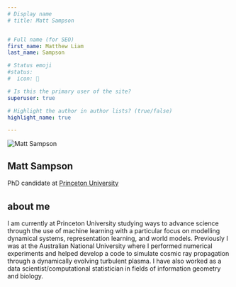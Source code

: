 ```yaml
---
# Display name
# title: Matt Sampson


# Full name (for SEO)
first_name: Matthew Liam
last_name: Sampson

# Status emoji
#status:
#  icon: 󰆧

# Is this the primary user of the site?
superuser: true

# Highlight the author in author lists? (true/false)
highlight_name: true

---
```

<img src="/img/matt_pp.png" alt="Matt Sampson" class="profile-photo" />
<h2 class="profile-name">Matt Sampson</h2>
<p class="profile-role">
  PhD candidate at
  <a href="https://web.astro.princeton.edu/people/matthew-sampson" class="profile-link">
    Princeton University
  </a>
</p>

<div class="social-links">
  <a href="mailto:matt.sampson@princeton.edu" class="social-icon"><i class="fas fa-envelope"></i></a>
  <a href="https://github.com/SampsonML" class="social-icon"><i class="fab fa-github"></i></a>
  <a href="https://scholar.google.com/citations?user=kc8P55cAAAAJ" class="social-icon"><i class="fas fa-graduation-cap"></i></a>
  <a href="https://orcid.org/0000-0001-5748-5393" class="social-icon"><i class="fab fa-orcid"></i></a>
  <a href="https://www.linkedin.com/in/matt-sampson-b56b8113b/" class="social-icon"><i class="fab fa-linkedin"></i></a>
  <a href="/uploads/AcademicCVSampsonMatt.pdf" class="social-icon" download><i class="fas fa-file-alt"></i></a>
</div>




<h2 style="margin-top: 2rem;">about me</h2>
<p>
I am currently at Princeton University studying ways to advance science through the use of machine learning with a particular focus on modelling dynamical systems, representation learning, and world models. Previously I was at the Australian National University where I performed numerical experiments and helped develop a code to simulate cosmic ray propagation through a dynamically evolving turbulent plasma. I have also worked as a data scientist/computational statistician in fields of information geometry and biology.
</p>

























































